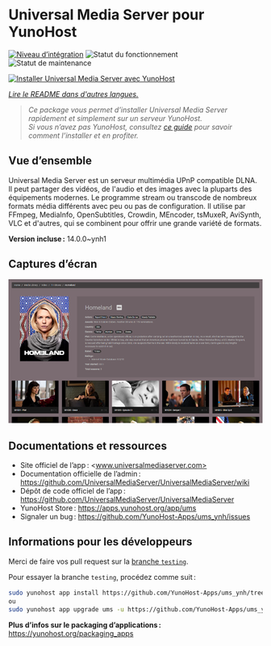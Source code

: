 <!--
Nota bene : ce README est automatiquement généré par <https://github.com/YunoHost/apps/tree/master/tools/readme_generator>
Il NE doit PAS être modifié à la main.
-->

# Universal Media Server pour YunoHost

[![Niveau d’intégration](https://dash.yunohost.org/integration/ums.svg)](https://dash.yunohost.org/appci/app/ums) ![Statut du fonctionnement](https://ci-apps.yunohost.org/ci/badges/ums.status.svg) ![Statut de maintenance](https://ci-apps.yunohost.org/ci/badges/ums.maintain.svg)

[![Installer Universal Media Server avec YunoHost](https://install-app.yunohost.org/install-with-yunohost.svg)](https://install-app.yunohost.org/?app=ums)

*[Lire le README dans d'autres langues.](./ALL_README.md)*

> *Ce package vous permet d’installer Universal Media Server rapidement et simplement sur un serveur YunoHost.*  
> *Si vous n’avez pas YunoHost, consultez [ce guide](https://yunohost.org/install) pour savoir comment l’installer et en profiter.*

## Vue d’ensemble

Universal Media Server est un serveur multimédia UPnP compatible DLNA. Il peut partager des vidéos, de l'audio et des images avec la pluparts des équipements modernes. 
Le programme stream ou transcode de nombreux formats média différents avec peu ou pas de configuration. Il utilise par FFmpeg, MediaInfo, OpenSubtitles, Crowdin, MEncoder, tsMuxeR, AviSynth, VLC et d'autres, qui se combinent pour offrir une grande variété de formats.

**Version incluse :** 14.0.0~ynh1

## Captures d’écran

![Capture d’écran de Universal Media Server](./doc/screenshots/screenshot.png)

## Documentations et ressources

- Site officiel de l’app : <www.universalmediaserver.com>
- Documentation officielle de l’admin : <https://github.com/UniversalMediaServer/UniversalMediaServer/wiki>
- Dépôt de code officiel de l’app : <https://github.com/UniversalMediaServer/UniversalMediaServer>
- YunoHost Store : <https://apps.yunohost.org/app/ums>
- Signaler un bug : <https://github.com/YunoHost-Apps/ums_ynh/issues>

## Informations pour les développeurs

Merci de faire vos pull request sur la [branche `testing`](https://github.com/YunoHost-Apps/ums_ynh/tree/testing).

Pour essayer la branche `testing`, procédez comme suit :

```bash
sudo yunohost app install https://github.com/YunoHost-Apps/ums_ynh/tree/testing --debug
ou
sudo yunohost app upgrade ums -u https://github.com/YunoHost-Apps/ums_ynh/tree/testing --debug
```

**Plus d’infos sur le packaging d’applications :** <https://yunohost.org/packaging_apps>
